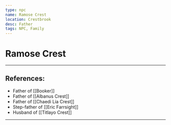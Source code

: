 ```yaml
---
type: npc
name: Ramose Crest
location: Crestbrook
desc: Father
tags: NPC, Family
---
```


# Ramose Crest
___ 
## References: 
- Father of [[Booker]]
- Father of [[Albanus Crest]]
- Father of [[Chaedi Lia Crest]]
- Step-father of [[Eric Farrsight]]
- Husband of [[Titlayo Crest]]
--- 